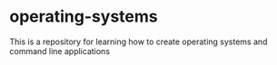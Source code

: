 # operating-systems
This is a repository for learning how to create operating systems and command line applications
